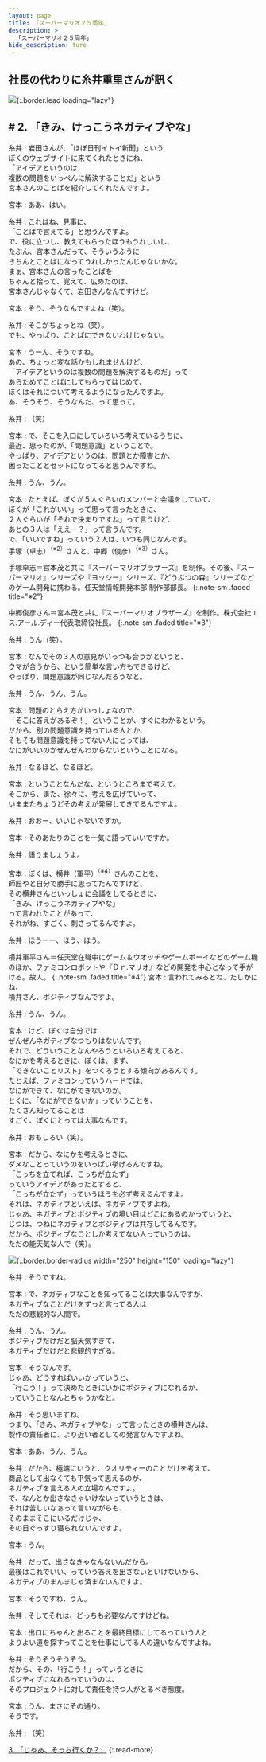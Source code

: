 ```yaml
---
layout: page
title: 「スーパーマリオ２５周年」
description: >
  「スーパーマリオ２５周年」
hide_description: ture
---
```


## 社長の代わりに糸井重里さんが訊く

![](/interviews/jp/etc/mario25th/vol1/img/mainvisual2.jpg){:.border.lead loading="lazy"}

## # 2. 「きみ、けっこうネガティブやな」

糸井
: 岩田さんが、「ほぼ日刊イトイ新聞」という<br>ぼくのウェブサイトに来てくれたときにね、<br>「アイデアというのは<br>複数の問題をいっぺんに解決することだ」という<br>宮本さんのことばを紹介してくれたんですよ。

宮本
: ああ、はい。

糸井
: これはね、見事に、<br>「ことばで言えてる」と思うんですよ。<br>で、役に立つし、教えてもらったほうもうれしいし、<br>たぶん、宮本さんだって、そういうふうに<br>きちんとことばになってうれしかったんじゃないかな。<br>まぁ、宮本さんの言ったことばを<br>ちゃんと拾って、覚えて、広めたのは、<br>宮本さんじゃなくて、岩田さんなんですけど。

宮本
: そう、そうなんですよね（笑）。

糸井
: そこがちょっとね（笑）。<br>でも、やっぱり、ことばにできないわけじゃない。

宮本
: うーん、そうですね。<br>あの、ちょっと変な話かもしれませんけど、<br>「アイデアというのは複数の問題を解決するものだ」って<br>あらためてことばにしてもらってはじめて、<br>ぼくはそれについて考えるようになったんですよ。<br>あ、そうそう、そうなんだ、って思って。

糸井
: （笑）

宮本
: で、そこを入口にしていろいろ考えているうちに、<br>最近、思ったのが、「問題意識」ということで。<br>やっぱり、アイデアというのは、問題とか障害とか、<br>困ったこととセットになってると思うんですね。

糸井
: うん、うん。

宮本
: たとえば、ぼくが５人ぐらいのメンバーと会議をしていて、<br>ぼくが「これがいい」って思って言ったときに、<br>２人ぐらいが「それで決まりですね」って言うけど、<br>あとの３人は「ええー？」って言うんです。<br>で、「いいですね」っていう２人は、いつも同じなんです。<br>手塚（卓志）<sup>（※2）</sup>さんと、中郷（俊彦）<sup>（※3）</sup>さん。

手塚卓志＝宮本茂と共に『スーパーマリオブラザーズ』を制作。その後、『スーパーマリオ』シリーズや『ヨッシー』シリーズ、『どうぶつの森』シリーズなどのゲーム開発に携わる。任天堂情報開発本部 制作部部長。
{:.note-sm .faded title="※2"}

中郷俊彦さん＝宮本茂と共に『スーパーマリオブラザーズ』を制作。株式会社エス.アール.ディー代表取締役社長。
{:.note-sm .faded title="※3"}

糸井
: うん（笑）。

宮本
: なんでその３人の意見がいっつも合うかというと、<br>ウマが合うから、という簡単な言い方もできるけど、<br>やっぱり、問題意識が同じなんだろうなと。

糸井
: うん、うん、うん。

宮本
: 問題のとらえ方がいっしょなので、<br>「そこに答えがあるぞ！」ということが、すぐにわかるという。<br>だから、別の問題意識を持っている人とか、<br>そもそも問題意識を持ってない人にとっては、<br>なにがいいのかぜんぜんわからないということになる。

糸井
: なるほど、なるほど。

宮本
: ということなんだな、というところまで考えて。<br>そこから、また、徐々に、考えを広げていって、<br>いままたちょうどその考えが発展してきてるんですよ。

糸井
: おおー、いいじゃないですか。

宮本
: そのあたりのことを一気に語っていいですか。

糸井
: 語りましょうよ。

宮本
: ぼくは、横井（軍平）<sup>（※4）</sup>さんのことを、<br>師匠やと自分で勝手に思ってたんですけど、<br>その横井さんといっしょに会議をしてるときに、<br>「きみ、けっこうネガティブやな」<br>って言われたことがあって、<br>それがね、すごく、刺さってるんですよ。

糸井
: ほうーー、ほう、ほう。

横井軍平さん＝任天堂在職中にゲーム＆ウオッチやゲームボーイなどのゲーム機のほか、ファミコンロボットや『Ｄｒ.マリオ』などの開発を中心となって手がける。故人。
{:.note-sm .faded title="※4"}
宮本
: 言われてみるとね、たしかにね、<br>横井さん、ポジティブなんですよ。

糸井
: うん、うん。

宮本
: けど、ぼくは自分では<br>ぜんぜんネガティブなつもりはないんです。<br>それで、どういうことなんやろうといろいろ考えてると、<br>なにかを考えるときに、ぼくは、まず、<br>「できないことリスト」をつくろうとする傾向があるんです。<br>たとえば、ファミコンっていうハードでは、<br>なにができて、なにができないのか。<br>とくに、「なにができないか」っていうことを、<br>たくさん知ってることは<br>すごく、ぼくにとっては大事なんです。

糸井
: おもしろい（笑）。

宮本
: だから、なにかを考えるときに、<br>ダメなことっていうのをいっぱい挙げるんですね。<br>「こっちを立てれば、こっちが立たず」<br>っていうアイデアがあったとすると、<br>「こっちが立たず」っていうほうを必ず考えるんですよ。<br>それは、ネガティブといえば、ネガティブですよね。<br>じゃあ、ネガティブとポジティブの境い目はどこにあるのかっていうと、<br>じつは、つねにネガティブとポジティブは共存してるんです。<br>だから、ポジティブなことしか考えてない人っていうのは、<br>ただの能天気な人で（笑）。

![](/interviews/jp/etc/mario25th/vol1/img/photo3.jpg){:.border.border-radius width="250" height="150" loading="lazy"}

糸井
: そうですね。

宮本
: で、ネガティブなことを知ってることは大事なんですが、<br>ネガティブなことだけをずっと言ってる人は<br>ただの悲観的な人間で。

糸井
: うん、うん。<br>ポジティブだけだと脳天気すぎて、<br>ネガティブだけだと悲観的すぎる。

宮本
: そうなんです。<br>じゃあ、どうすればいいかっていうと、<br>「行こう！」って決めたときにいかにポジティブになれるか、<br>っていうことなんとちゃうかなと。

糸井
: そう思いますね。<br>つまり、「きみ、ネガティブやな」って言ったときの横井さんは、<br>製作の責任者に、より近い者としての発言なんですよね。

宮本
: ああ、うん、うん。

糸井
: だから、極端にいうと、クオリティーのことだけを考えて、<br>商品として出なくても平気って思えるのが、<br>ネガティブを言える人の立場なんですよ。<br>で、なんとか出さなきゃいけないっていうときは、<br>それは苦しいなぁって言いながらも、<br>そのままそこにいるだけじゃ、<br>その日ぐっすり寝られないんですよ。

宮本
: うん。

糸井
: だって、出さなきゃなんないんだから。<br>最後はこれでいい、っていう答えを出さないといけないから、<br>ネガティブのまんまじゃ済まないんですよ。

宮本
: そうですね、うん。

糸井
: そしてそれは、どっちも必要なんですけどね。

宮本
: 出口にちゃんと出ることを最終目標にしてるっていう人と<br>よりよい道を探すってことを仕事にしてる人の違いなんですよね。

糸井
: そうそうそうそう。<br>だから、その、「行こう！」っていうときに<br>ポジティブになれるっていうのは、<br>そのプロジェクトに対して責任を持つ人がとるべき態度。

宮本
: うん、まさにその通り。<br>そうです。

糸井
: （笑）

[3. 「じゃあ、そっち行くか？」](3.md)
{:.read-more}

